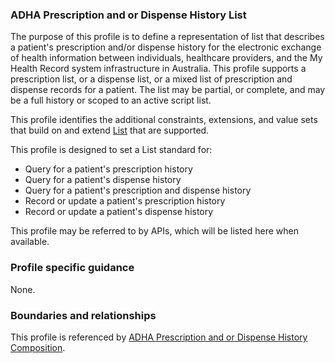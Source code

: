 ### ADHA Prescription and or Dispense History List
The purpose of this profile is to define a representation of list that describes a patient's prescription and/or dispense history for the electronic exchange of health information between individuals, healthcare providers, and the My Health Record system infrastructure in Australia. This profile supports a prescription list, or a dispense list, or a mixed list of prescription and dispense records for a patient. The list may be partial, or complete, and may be a full history or scoped to an active script list.

This profile identifies the additional constraints, extensions, and value sets that build on and extend [List](http://hl7.org/fhir/R4/list.html) that are supported. 

This profile is designed to set a List standard for:
* Query for a patient's prescription history
* Query for a patient's dispense history
* Query for a patient's prescription and dispense history
* Record or update a patient's prescription history
* Record or update a patient's dispense history

This profile may be referred to by APIs, which will be listed here when available.


### Profile specific guidance
None.


### Boundaries and relationships
This profile is referenced by 
[ADHA Prescription and or Dispense History Composition](StructureDefinition-dh-composition-pdl-1.html). 

 
